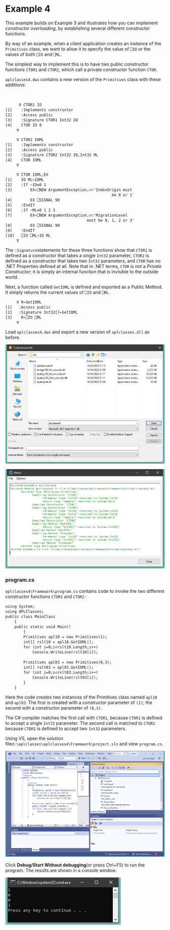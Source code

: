 # Example 4

This example builds on Example 3 and illustrates how you can implement *constructor overloading*, by establishing several different constructor functions.

By way of an example, when a client application creates an instance of the `Primitives` class, we want to allow it to specify the value of `⎕IO` or the values of both `⎕IO` and `⎕ML`.

The simplest way to implement this is to have two public constructor functions `CTOR1` and `CTOR2`, which call a private constructor function `CTOR`.

`aplclasses4.dws` contains a new version of the `Primitives` class with these additions:
```apl

 
      ∇ CTOR1 IO
[1]    :Implements constructor
[2]    :Access public
[3]    :Signature CTOR1 Int32 IO
[4]    CTOR IO 0
     ∇
```
```apl
     ∇ CTOR2 IOML
[1]    :Implements constructor
[2]    :Access public
[3]    :Signature CTOR2 Int32 IO,Int32 ML
[4]    CTOR IOML
     ∇
```
```apl
     ∇ CTOR IOML;EX
[1]    IO ML←IOML
[2]    :If ~IO∊0 1
[3]        EX←⎕NEW ArgumentException,⊂⊂'IndexOrigin must
                                               be 0 or 1'
[4]        EX ⎕SIGNAL 90
[5]    :EndIf
[6]    :If ~ML∊0 1 2 3
[7]        EX←⎕NEW ArgumentException,⊂⊂'MigrationLevel
                                    must be 0, 1, 2 or 3'
[8]        EX ⎕SIGNAL 90
[9]    :EndIf
[10]   ⎕IO ⎕ML←IO ML
     ∇ 
```

The `:Signature`statements for these three functions show that `CTOR1` is defined as a constructor that takes a single `Int32` parameter, `CTOR2` is defined as a constructor that takes two `Int32` parameters, and `CTOR` has no .NET Properties defined at all. Note that in .NET terms, `CTOR` is not a *Private Constructor*; it is simply an internal function that is invisible to the outside world.

Next, a function called `GetIOML` is defined and exported as a Public Method. It simply returns the current values of `⎕IO` and `⎕ML`.
```apl
     ∇ R←GetIOML
[1]   :Access public
[2]   :Signature Int32[]←GetIOML
[3]    R←⎕IO ⎕ML
     ∇   
```

Load `aplclasses4.dws` and export a new version of `aplclasses.dll` as before.

![aplclasses4_1](../img/aplclasses4-1.png)

![aplclasses4_2](../img/aplclasses4-2.png)

### program.cs

`aplclasses4\Framework\program.cs` contains code to invoke the two different constructor functions `CTOR1` and `CTOR2` :
```apl
using System;
using APLClasses;
public class MainClass
	{
	public static void Main()
		{
		Primitives apl10 = new Primitives(1);
		int[] rslt10 = apl10.GetIOML();
		for (int i=0;i<rslt10.Length;i++)
			Console.WriteLine(rslt10[i]);

		Primitives apl03 = new Primitives(0,3);
		int[] rslt03 = apl03.GetIOML();
		for (int i=0;i<rslt03.Length;i++)
			Console.WriteLine(rslt03[i]);
		}
	}
```

Here the code creates two instances of the Primitives class named `apl10` and `apl03`. The first is created with a constructor parameter of `(1)`; the second with a constructor parameter of `(0,3)`.

The C# compiler matches the first call with `CTOR1`, because `CTOR1` is defined to accept a single `Int32` parameter. The second call is matched to `CTOR2` because `CTOR2` is defined to accept two `Int32` parameters.

Using VS, open the solution file`d:\aplclasses\aplclasses4\Framework\project.sln` and view `program.cs`.

![aplclasses4_3](../img/aplclasses4-3.png)

Click **Debug/Start Without debugging**(or press Ctrl+F5) to run the program. The results are shown in a console window.

![aplclasses4_4](../img/aplclasses4-4.png)
